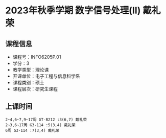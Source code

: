 # 2023年秋季学期 数字信号处理(II) 戴礼荣






## 课程信息

- 课程号：INFO6205P.01
- 学分：3
- 教学类型：理论课
- 开课单位：电子工程与信息科学系
- 课程类别：硕士
- 课程层次：研究生课程

## 上课时间

```
2~4,6~7,9~17周 GT-B212 :3(6,7) 戴礼荣
2~3,6~17周 G3-114 :5(3,4) 戴礼荣
6周 G3-114 :7(3,4) 戴礼荣
```

